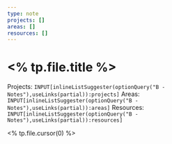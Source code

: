 ```yaml
---
type: note
projects: []
areas: []
resources: []
---
```

# <% tp.file.title %>
Projects: `INPUT[inlineListSuggester(optionQuery("B - Notes"),useLinks(partial)):projects]`
Areas: `INPUT[inlineListSuggester(optionQuery("B - Notes"),useLinks(partial)):areas]`
Resources: `INPUT[inlineListSuggester(optionQuery("B - Notes"),useLinks(partial)):resources]`

<% tp.file.cursor(0) %>